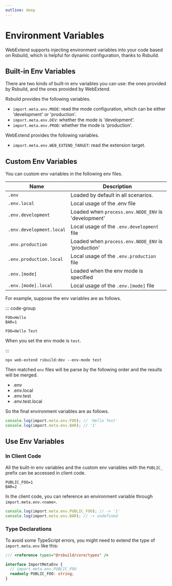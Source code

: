 ```yaml
---
outline: deep
---
```


# Environment Variables

WebExtend supports injecting environment variables into your code based on Rsbuild, which is helpful for dynamic configuration, thanks to Rsbuild.

## Built-in Env Variables

There are two kinds of built-in env variables you can use: the ones provided by Rsbuild, and the ones provided by WebExtend.

Rsbuild provides the following variables.

- `import.meta.env.MODE`: read the mode configuration, which can be either 'development' or 'production'.
- `import.meta.env.DEV`: whether the mode is 'development'.
- `import.meta.env.PROD`: whether the mode is 'production'.

WebExtend provides the following variables.

- `import.meta.env.WEB_EXTEND_TARGET`: read the extension target.

## Custom Env Variables

You can custom env variables in the following env files.

| Name                     | Description                                         |
| ------------------------ | --------------------------------------------------- |
| `.env`                   | Loaded by default in all scenarios.                 |
| `.env.local`             | Local usage of the .env file                        |
| `.env.development`       | Loaded when `process.env.NODE_ENV` is 'development' |
| `.env.development.local` | Local usage of the `.env.development` file          |
| `.env.production`        | Loaded when `process.env.NODE_ENV` is 'production'  |
| `.env.production.local`  | Local usage of the `.env.production` file           |
| `.env.[mode]`            | Loaded when the env mode is specified               |
| `.env.[mode].local`      | Local usage of the `.env.[mode]` file               |

For example, suppose the env variables are as follows.

::: code-group

```[.env]
FOO=Hello
BAR=1
```

```[.env.test]
FOO=Hello Test
```

When you set the env mode is `test`.

:::

```shell
npx web-extend rsbuild:dev --env-mode test
```

Then matched `env` files will be parse by the following order and the results will be merged.

- .env
- .env.local
- .env.test
- .env.test.local

So the final environment variables are as follows.

```ts [rsbuild.config.ts]
console.log(import.meta.env.FOO); // 'Hello Test'
console.log(import.meta.env.BAR); // '1'
```

## Use Env Variables

### In Client Code

All the built-in env variables and the custom env variables with the `PUBLIC_` prefix can be accessed in client code.

```[.env]
PUBLIC_FOO=1
BAR=2
```

In the client code, you can reference an environment variable through `import.meta.env.<name>`.

```ts [src/popup/index.ts]
console.log(import.meta.env.PUBLIC_FOO); // -> '1'
console.log(import.meta.env.BAR); // -> undefined
```

### Type Declarations

To avoid some TypeScript errors, you might need to extend the type of `import.meta.env` like this:

```ts [src/env.d.ts]
/// <reference types="@rsbuild/core/types" />

interface ImportMetaEnv {
  // import.meta.env.PUBLIC_FOO
  readonly PUBLIC_FOO: string;
}
```
